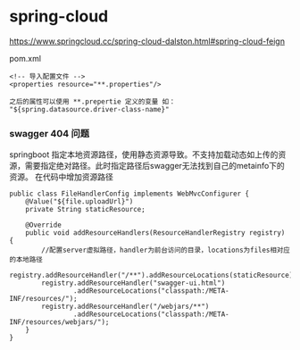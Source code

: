 # spring-cloud
https://www.springcloud.cc/spring-cloud-dalston.html#spring-cloud-feign

pom.xml
```
<!-- 导入配置文件 -->
<properties resource="**.properties"/>

之后的属性可以使用 **.prepertie 定义的变量 如：
"${spring.datasource.driver-class-name}"
```
### swagger 404 问题
springboot 指定本地资源路径，使用静态资源导致。不支持加载动态如上传的资源，需要指定绝对路径。此时指定路径后swagger无法找到自己的metainfo下的资源。
在代码中增加资源路径
```
public class FileHandlerConfig implements WebMvcConfigurer {
    @Value("${file.uploadUrl}")
    private String staticResource;

    @Override
    public void addResourceHandlers(ResourceHandlerRegistry registry) {
        //配置server虚拟路径，handler为前台访问的目录，locations为files相对应的本地路径
        registry.addResourceHandler("/**").addResourceLocations(staticResource);
        registry.addResourceHandler("swagger-ui.html")
                .addResourceLocations("classpath:/META-INF/resources/");
        registry.addResourceHandler("/webjars/**")
                .addResourceLocations("classpath:/META-INF/resources/webjars/");
    }
}
```
